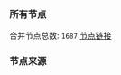### 所有节点
合并节点总数: `1687`
[节点链接](https://raw.githubusercontent.com/rzhy1/11/master/sub/sub_merge_base64.txt)

### 节点来源